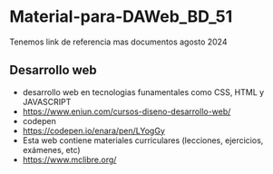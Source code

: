 # Material-para-DAWeb_BD_51
Tenemos link de referencia mas documentos agosto 2024
## Desarrollo web
- desarrollo web en tecnologias funamentales como CSS, HTML y JAVASCRIPT
- https://www.eniun.com/cursos-diseno-desarrollo-web/
- codepen
- https://codepen.io/enara/pen/LYogGy
-  Esta web contiene materiales curriculares (lecciones, ejercicios, exámenes, etc)
-  https://www.mclibre.org/
